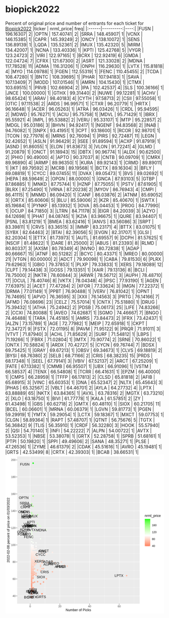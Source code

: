# biopick2022
Percent of original price and number of entrants for each ticket for [Biopick2022](https://twitter.com/hashtag/Biopick2022)
|ticker | nrml_price| freq|
|:------|----------:|----:|
|FUSN   |  196.16307|    2|
|OPTN   |  157.40741|    2|
|SRRA   |  148.45907|    1|
|VCNX   |  146.15385|    1|
|CAPR   |  145.39249|    2|
|ONCY   |  138.10072|    1|
|SENS   |  136.89139|    1|
|LQDA   |  135.52361|    2|
|IMUX   |  135.42320|    5|
|MIRM   |  134.42007|    1|
|NCNA   |  133.40336|    1|
|KPTI   |  125.42768|    5|
|VYGR   |  123.24723|    2|
|VIRI   |  122.97165|    1|
|BCRX   |  122.92419|    6|
|GMDA   |  122.04724|    7|
|CFRX   |  121.67300|    2|
|ASRT   |  121.33028|    2|
|MDNA   |  117.78528|   11|
|ADMA   |  116.31206|    1|
|ONPH   |  116.29630|    1|
|LVTX   |  115.81818|    4|
|MYO    |  114.09788|    1|
|FGEN   |  112.55319|    1|
|FENC   |  110.45455|    2|
|TCDA   |  108.47280|    1|
|BNTC   |  108.39695|    1|
|PHAR   |  107.94183|    1|
|SAVA   |  107.13409|    7|
|MODD   |  107.01546|    1|
|AMRN   |  104.15430|    1|
|CTMX   |  103.69515|    1|
|PRVB   |  102.66904|    2|
|IPA    |  102.42537|    4|
|SLS    |  100.36166|    1|
|JNCE   |  100.00000|    1|
|GTHX   |   99.31440|    2|
|NUWE   |   99.12281|    1|
|ACHV   |   98.65424|    1|
|ARAV   |   98.40183|    4|
|CYTH   |   97.58713|    2|
|CSII   |   97.55058|    1|
|OTIC   |   97.11538|    2|
|ARDS   |   96.99571|    1|
|CTXR   |   96.20779|    1|
|HRTX   |   96.16648|    1|
|ACER   |   96.05263|    1|
|ATRA   |   96.03426|    1|
|CRDL   |   95.94595|    2|
|MDWD   |   95.76271|    1|
|ACIU   |   95.75758|    1|
|MDVL   |   95.71429|    1|
|IBRX   |   95.55921|    4|
|IMPL   |   95.53882|    2|
|VERU   |   95.33107|    1|
|MTP    |   95.22857|    2|
|MDGL   |   95.03186|    3|
|BHVN   |   94.92417|    1|
|NGENF  |   94.83568|    2|
|INAB   |   94.76082|    1|
|SNPX   |   93.41951|    1|
|ICPT   |   93.18600|    1|
|RCOR   |   92.98701|    1|
|TCON   |   92.77978|    6|
|MRNS   |   92.76094|    1|
|PIRS   |   92.72487|   11|
|LEGN   |   92.42652|    1|
|ASLN   |   91.96429|    2|
|ISEE   |   91.89594|    1|
|ACXP   |   91.87919|    1|
|ASND   |   91.86055|    1|
|ELDN   |   91.83673|    3|
|VLON   |   91.72241|    4|
|GLMD   |   91.20879|    1|
|ONCT   |   91.18943|   15|
|DBTX   |   90.96774|    1|
|ALDX   |   90.62500|    2|
|PHIO   |   90.49000|    4|
|APTO   |   90.37037|    8|
|CNTB   |   90.09709|    1|
|CMRX   |   89.96890|    4|
|ARMP   |   89.96350|    1|
|KURA   |   89.92143|    1|
|CRMD   |   89.89011|    1|
|IKT    |   89.79592|    2|
|MCRB   |   89.19568|    1|
|BCTX   |   89.16304|    3|
|BFLY   |   89.08819|    1|
|CYCC   |   89.07455|   11|
|DVAX   |   89.05473|    1|
|BVS    |   89.02692|    1|
|HEPA   |   88.59649|    2|
|OPGN   |   88.00000|    1|
|GNCA   |   87.93103|    5|
|GTBP   |   87.86885|    1|
|MNKD   |   87.75744|    1|
|HZNP   |   87.75055|    1|
|PSTV   |   87.61905|    1|
|BLRX   |   87.25490|    1|
|VRNA   |   87.20238|    2|
|MYOV   |   86.76943|    4|
|CMPI   |   86.41115|    1|
|MNMD   |   86.09420|    1|
|CANF   |   86.03876|    2|
|ATNM   |   85.69052|    3|
|ORTX   |   85.60606|    5|
|BLU    |   85.59006|    2|
|KZR    |   85.40670|    1|
|SWTX   |   85.19684|    1|
|PYNKF  |   85.13932|    1|
|IOVA   |   85.04453|    1|
|PROG   |   84.77990|    1|
|OCUP   |   84.71850|    3|
|LTRN   |   84.71178|    3|
|EIGR   |   84.20039|    3|
|AZYO   |   84.12698|    1|
|PHAT   |   84.08745|    1|
|KZIA   |   83.96675|    1|
|QURE   |   83.94407|    1|
|PSNL   |   83.81219|    1|
|BMEA   |   83.62416|    1|
|ANVS   |   83.56086|    3|
|SRPT   |   83.39811|    1|
|CRVS   |   83.36515|    3|
|IMMP   |   83.23171|    4|
|BTTX   |   83.01075|    1|
|SYBX   |   82.64463|    2|
|BTAI   |   82.39056|    5|
|EVGN   |   82.31707|    1|
|GLSI   |   82.20304|    1|
|ETTX   |   81.73973|    1|
|AUTL   |   81.69557|    9|
|DCPH   |   81.57625|    1|
|NSCIF  |   81.48622|    1|
|DARE   |   81.25000|    2|
|ABUS   |   81.23393|    8|
|RLMD   |   80.80337|    3|
|AXSM   |   80.78349|    4|
|NVNO   |   80.72838|    1|
|ADAP   |   80.66667|   15|
|ATNF   |   80.51282|    2|
|BCYC   |   80.43371|    1|
|MREO   |   80.00000|   21|
|VTGN   |   80.00000|    2|
|ADCT   |   79.90098|    1|
|CABA   |   79.81530|    6|
|PLRX   |   79.62963|    1|
|GBIO   |   79.37853|    1|
|PLXP   |   79.33833|    1|
|XERS   |   79.18089|   12|
|CLPT   |   79.14438|    3|
|GOSS   |   79.13351|    1|
|XAIR   |   79.13136|    8|
|BCLI   |   78.75000|    2|
|NKTR   |   78.60844|    3|
|ARWR   |   78.56712|    3|
|AUPH   |   78.48710|   17|
|OCUL   |   78.40746|    8|
|VKTX   |   78.04348|    4|
|IPSC   |   77.93190|    1|
|AGEN   |   77.63975|    2|
|ACET   |   77.47284|    2|
|XFOR   |   77.33624|    3|
|IMGN   |   77.22372|    1|
|DRMA   |   77.01149|    1|
|PPBT   |   76.90488|    1|
|VERV   |   76.81042|    1|
|OPNT   |   76.74695|    1|
|APVO   |   76.36595|    3|
|XXII   |   76.14563|    3|
|PRTG   |   76.14166|    7|
|AFMD   |   76.08696|   23|
|CELZ   |   75.57014|    1|
|CNTX   |   75.51880|    1|
|DRUG   |   75.39432|    1|
|ATHA   |   75.24942|    2|
|PDSB   |   75.06173|   25|
|LIFE   |   74.83266|    2|
|CCXI   |   74.80088|    1|
|AVEO   |   74.62687|    1|
|SGMO   |   74.46667|    7|
|BNGO   |   74.46488|    1|
|TARA   |   74.45185|    1|
|AMRS   |   73.84473|    2|
|IFRX   |   73.42437|    1|
|ALZN   |   73.15789|    1|
|AGE    |   72.77982|    1|
|MEIP   |   72.65918|    1|
|CKPT   |   72.34727|    9|
|FSTX   |   72.01195|    8|
|PAVM   |   71.95122|    9|
|PRQR   |   71.91011|    3|
|VTVT   |   71.87940|    3|
|ACHL   |   71.85629|    2|
|SURF   |   71.54812|    1|
|LBPS   |   71.19266|    1|
|FBRX   |   71.02804|    1|
|IMTX   |   70.90774|    2|
|SRNE   |   70.86022|    1|
|ONTX   |   70.58824|    1|
|ARDX   |   70.42727|    5|
|CYCN   |   69.76744|    7|
|BDSX   |   69.75425|    1|
|GRAY   |   69.67213|    1|
|OBSV   |   69.34673|    1|
|CLVS   |   69.18819|    2|
|BYSI   |   68.76380|    2|
|SELB   |   68.71166|    2|
|CRIS   |   68.38235|   15|
|PRDS   |   68.17348|    1|
|SEEL   |   67.79141|    3|
|VBIV   |   67.52137|    2|
|ARCT   |   67.25209|    1|
|FATE   |   67.13382|    1|
|CMMB   |   66.95507|    1|
|UBX    |   66.91096|    1|
|VSTM   |   66.58537|    4|
|TENX   |   66.54808|    1|
|TCRR   |   66.41631|    1|
|EPZM   |   66.40000|    1|
|CMPS   |   66.28959|    1|
|TFFP   |   66.17813|    2|
|CLSD   |   65.81818|    2|
|AFIB   |   65.68915|    3|
|VINC   |   65.60353|    1|
|DNA    |   65.52347|    2|
|NLTX   |   65.45643|    3|
|PHAS   |   65.32567|    2|
|VBLT   |   64.46701|    2|
|AYLA   |   64.27732|    4|
|LPTX   |   63.88889|   65|
|NKTX   |   63.84365|    1|
|AVXL   |   63.78316|    2|
|MGTX   |   63.73210|    2|
|XLO    |   63.18750|    1|
|BIVI   |   61.77778|    1|
|KALA   |   61.57851|    2|
|ZY     |   61.43498|    1|
|GBS    |   60.62718|    2|
|GMTX   |   60.48110|    1|
|SIOX   |   60.21705|   11|
|BCEL   |   60.06601|    1|
|MRNA   |   60.06379|    1|
|LGVN   |   59.81773|    1|
|PGEN   |   59.29919|    1|
|YMTX   |   59.29054|    1|
|LCTX   |   59.18367|    1|
|MXCT   |   59.07753|    1|
|CLGN   |   58.89364|    1|
|RAPT   |   57.48707|    1|
|QTNT   |   56.75676|    5|
|TGTX   |   56.36842|    9|
|TLIS   |   56.35910|    1|
|CRDF   |   56.32280|    3|
|HOOK   |   55.57940|    2|
|QSI    |   54.70140|    1|
|INFI   |   54.22222|    7|
|ALPN   |   54.00722|    1|
|AVTX   |   53.52353|    1|
|NBSE   |   53.38078|    1|
|GRTX   |   52.28758|    1|
|SPRB   |   51.68161|    1|
|PTPI   |   50.19820|    1|
|SPPI   |   49.49606|    2|
|SANA   |   48.35271|    1|
|PLSE   |   47.26536|    1|
|ZYME   |   46.61379|    2|
|CDAK   |   45.51616|    1|
|AVRO   |   45.19481|    1|
|GRTS   |   42.53499|    8|
|CRTX   |   42.39303|    1|
|BCAB   |   38.66531|    1|
![retvspicks](biopicks.png?raw=true)
